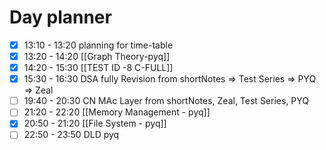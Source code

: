 

# Day planner

- [x] 13:10 - 13:20 planning for time-table
- [x] 13:20 - 14:20 [[Graph Theory-pyq]]
- [x] 14:20 - 15:30 [[TEST ID -8 C-FULL]]
- [x] 15:30 - 16:30 DSA fully Revision from shortNotes => Test Series => PYQ => Zeal
- [ ] 19:40 - 20:30 CN MAc Layer  from shortNotes, Zeal, Test Series, PYQ
- [ ] 21:20 - 22:20 [[Memory Management - pyq]]
- [x] 20:50 - 21:20 [[File System - pyq]]
- [ ] 22:50 - 23:50 DLD pyq